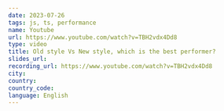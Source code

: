 ```yaml
---
date: 2023-07-26
tags: js, ts, performance
name: Youtube
url: https://www.youtube.com/watch?v=TBH2vdx4Dd8
type: video
title: Old style Vs New style, which is the best performer?
slides_url:
recording_url: https://www.youtube.com/watch?v=TBH2vdx4Dd8
city:
country:
country_code:
language: English
---
```

